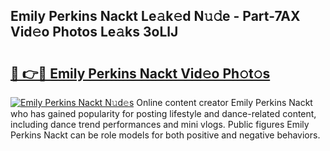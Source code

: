 ## Emily Perkins Nackt Le𝚊k𝚎d N𝚞𝚍e - Part-7AX Vid𝚎o Photos Le𝚊ks 3oLlJ

# <h2><a href="http://fb3tmo.evod.top/?m=Emily+Perkins+Nackt">🔗 👉🔴 Emily Perkins Nackt Vid𝚎o Ph𝚘t𝚘s</a></h2>

[![Emily Perkins Nackt N𝚞d𝚎s](https://i.imgur.com/8V9OHl7.gif)](http://fb3tmo.evod.top/?m=Emily+Perkins+Nackt)
Online content creator Emily Perkins Nackt who has gained popularity for posting lifestyle and dance-related content, including dance trend performances and mini vlogs. Public figures Emily Perkins Nackt can be role models for both positive and negative behaviors. 
